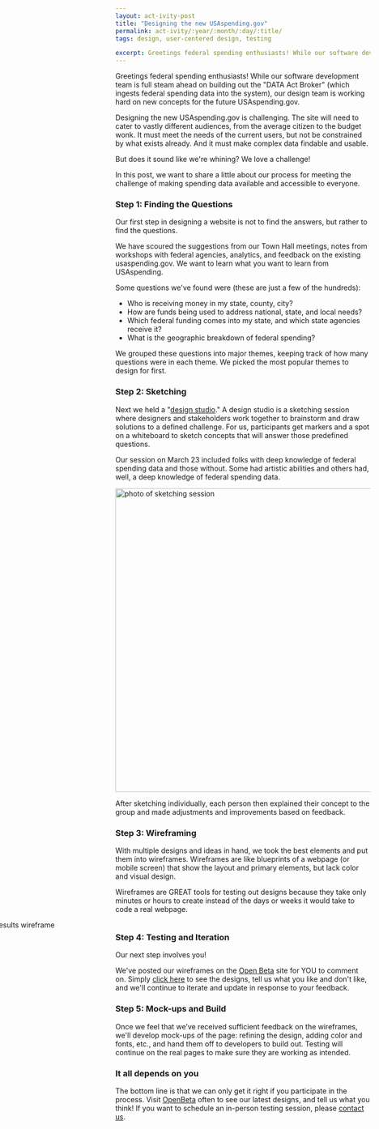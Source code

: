 ```yaml
---
layout: act-ivity-post
title: "Designing the new USAspending.gov"
permalink: act-ivity/:year/:month/:day/:title/
tags: design, user-centered design, testing

excerpt: Greetings federal spending enthusiasts! While our software development team is full steam ahead on building out the ["DATA Act Broker"](https://github.com/fedspendingtransparency/data-act-broker-backend) (which ingests federal spending data into the system), our design team is working hard on new concepts for the future USAspending.gov. 
---
```



Greetings federal spending enthusiasts! While our software development team is full steam ahead on building out the "DATA Act Broker" (which ingests federal spending data into the system), our design team is working hard on new concepts for the future USAspending.gov. 

Designing the new USAspending.gov is challenging. The site will need to cater to vastly different audiences, from the average citizen to the budget wonk. It must meet the needs of the current users, but not be constrained by what exists already.  And it must make complex data findable and usable.


But does it sound like we're whining? We love a challenge! 

In this post, we want to share a little about our process for meeting the challenge of making spending data available and accessible to everyone.

### Step 1:  Finding the Questions

Our first step in designing a website is not to find the answers, but rather to find the questions.

We have scoured the suggestions from our Town Hall meetings, notes from workshops with federal agencies, analytics, and feedback on the existing usaspending.gov.  We want to learn what you want to learn from USAspending.  

Some questions we've found were (these are just a few of the hundreds): 

-	Who is receiving money in my state, county, city?
-	How are funds being used to address national, state, and local needs?
-	Which federal funding comes into my state, and which state agencies receive it?
-	What is the geographic breakdown of federal spending?

We grouped these questions into major themes, keeping track of how many questions were in each theme. We picked the most popular themes to design for first. 

### Step 2: Sketching

Next we held a "[design studio]( https://methods.18f.gov/design-studio/)." A design studio is a sketching session where designers and stakeholders work together to brainstorm and draw solutions to a defined challenge. For us, participants get markers and a spot on a whiteboard to sketch concepts that will answer those predefined questions.

Our session on March 23 included folks with deep knowledge of federal spending data and those without.  Some had artistic abilities and others had, well, a deep knowledge of federal spending data.

 <img src="{{site.baseurl}}/assets/img/sketching.jpg" width="600" alt="photo of sketching session" />

After sketching individually, each person then explained their concept to the group and made adjustments and improvements based on feedback.

### Step 3: Wireframing

With multiple designs and ideas in hand, we took the best elements and put them into wireframes. Wireframes are like blueprints of a webpage (or mobile screen) that show the layout and primary elements, but lack color and visual design. 

Wireframes are GREAT tools for testing out designs because they take only minutes or hours to create instead of the days or weeks it would take to code a real webpage.  

<img style="margin-left:-300px; margin-bottom:-100px;" src="{{site.baseurl}}/assets/img/publication_site-search-results-01.png" alt="search results wireframe" />

### Step 4:  Testing and Iteration

Our next step involves you!

We've posted our wireframes on the [Open Beta](https://openbeta.usaspending.gov/concepts) site for YOU to comment on.  Simply [click here](https://openbeta.usaspending.gov/concepts) to see the designs, tell us what you like and don't like, and we'll continue to iterate and update in response to your feedback.


### Step 5:  Mock-ups and Build

Once we feel that we’ve received sufficient feedback on the wireframes, we'll develop mock-ups of the page: refining the design, adding color and fonts, etc., and hand them off to developers to build out.  Testing will continue on the real pages to make sure they are working as intended.

### It all depends on you

The bottom line is that we can only get it right if you participate in the process.  Visit [OpenBeta]( https://openbeta.usaspending.gov/concepts)  often to see our latest designs, and tell us what you think! If you want to schedule an in-person testing session, please [contact us]( mailto:datapmo@fiscal.treasury.gov).





